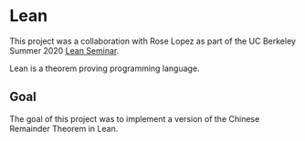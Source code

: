 # Lean

This project was a collaboration with Rose Lopez as part of the UC Berkeley Summer 2020 [Lean Seminar](https://sites.google.com/view/berkeleyleanseminar). 

Lean is a theorem proving programming language. 

## Goal

The goal of this project was to implement a version of the Chinese Remainder Theorem in Lean.  
